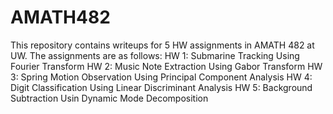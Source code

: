 # AMATH482
This repository contains writeups for 5 HW assignments in AMATH 482 at UW. The assignments are as follows:
HW 1: Submarine Tracking Using Fourier Transform
HW 2: Music Note Extraction Using Gabor Transform
HW 3: Spring Motion Observation Using Principal Component Analysis
HW 4: Digit Classification Using Linear Discriminant Analysis
HW 5: Background Subtraction Usin Dynamic Mode Decomposition